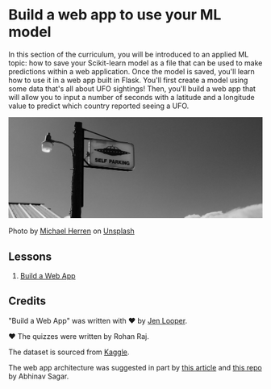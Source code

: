# Build a web app to use your ML model

In this section of the curriculum, you will be introduced to an applied ML topic: how to save your Scikit-learn model as a file that can be used to make predictions within a web application. Once the model is saved, you'll learn how to use it in a web app built in Flask. You'll first create a model using some data that's all about UFO sightings! Then, you'll build a web app that will allow you to input a number of seconds with a latitude and a longitude value to predict which country reported seeing a UFO. 

![UFO Parking](images/ufo.jpg)

Photo by <a href="https://unsplash.com/@mdherren?utm_source=unsplash&utm_medium=referral&utm_content=creditCopyText">Michael Herren</a> on <a href="https://unsplash.com/s/photos/ufo?utm_source=unsplash&utm_medium=referral&utm_content=creditCopyText">Unsplash</a>
  

## Lessons

1. [Build a Web App](1-Web-App/README.md)

## Credits

"Build a Web App" was written with ♥️ by [Jen Looper](https://twitter.com/jenlooper). 

♥️ The quizzes were written by Rohan Raj.

The dataset is sourced from [Kaggle](https://www.kaggle.com/NUFORC/ufo-sightings). 

The web app architecture was suggested in part by [this article](https://towardsdatascience.com/how-to-easily-deploy-machine-learning-models-using-flask-b95af8fe34d4) and [this repo](https://github.com/abhinavsagar/machine-learning-deployment) by Abhinav Sagar.